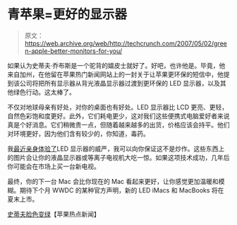 # 青苹果=更好的显示器

> 原文：<https://web.archive.org/web/http://techcrunch.com/2007/05/02/green-apple-better-monitors-for-you/>

如果认为史蒂夫·乔布斯是一个驼背的嬉皮士就好了。好吧，也许他是。毕竟，他来自加州，在他留在苹果热门新闻网站上的一封关于让苹果更环保的短信中，他提到该公司将把所有显示器从背光液晶显示器过渡到更环保的 LED 显示器，以及其他绿色行动。这太棒了。

不仅对地球母亲有好处，对你的桌面也有好处。LED 显示器比 LCD 更亮、更轻，自然色彩饱和度更好。此外，它们耗电更少，这对我们这些便携式电脑爱好者来说真是个好消息。它们稍微贵一点，但随着越来越多的出货，价格应该会持平。他们对环境更好，因为他们含有较少的，你知道，毒药。

我[最近亲身体验了](https://web.archive.org/web/20160302214034/http://crunchgear.com/2007/04/17/nab-2007-biggest-darn-tv-i-ever-did-see/)LED 显示器的威严，我可以向你保证这不是炒作。这些东西上的图片会让你的液晶显示器或等离子电视机大吃一惊。如果这项技术成功，几年后你可能会在市场上买一台新电视。

最终，你的下一台 Mac 会比你现在的 Mac 看起来更好，让你感觉更加温暖和模糊。期待下个月 WWDC 的某种官方声明，新的 LED iMacs 和 MacBooks 将在夏末上市。

[史蒂夫脸色变绿](https://web.archive.org/web/20160302214034/http://www.apple.com/hotnews/agreenerapple/)【苹果热点新闻】
